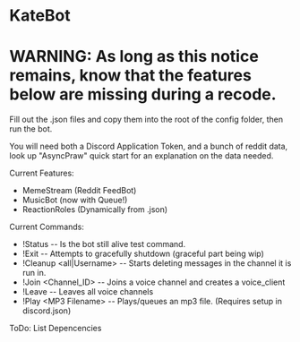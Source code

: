 # KateBot

# WARNING: As long as this notice remains, know that the features below are missing during a recode.

Fill out the .json files and copy them into the root of the config folder, then run the bot.

You will need both a Discord Application Token, and a bunch of reddit data, look up "AsyncPraw" quick start for an explanation on the data needed.


Current Features:
- MemeStream (Reddit FeedBot)
- MusicBot (now with Queue!)
- ReactionRoles (Dynamically from .json)

Current Commands:
- !Status -- Is the bot still alive test command.
- !Exit -- Attempts to gracefully shutdown (graceful part being wip)
- !Cleanup \<all|Username> -- Starts deleting messages in the channel it is run in.
- !Join \<Channel_ID> -- Joins a voice channel and creates a voice_client
- !Leave -- Leaves all voice channels
- !Play \<MP3 Filename> -- Plays/queues an mp3 file. (Requires setup in discord.json) 

ToDo: List Depencencies

